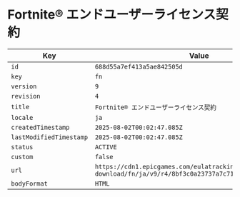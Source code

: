 # Fortnite® エンドユーザーライセンス契約

| Key | Value |
| --- | ----- |
| `id` | `688d55a7ef413a5ae842505d` |
| `key` | `fn` |
| `version` | `9` |
| `revision` | `4` |
| `title` | `Fortnite® エンドユーザーライセンス契約` |
| `locale` | `ja` |
| `createdTimestamp` | `2025-08-02T00:02:47.085Z` |
| `lastModifiedTimestamp` | `2025-08-02T00:02:47.085Z` |
| `status` | `ACTIVE` |
| `custom` | `false` |
| `url` | `https://cdn1.epicgames.com/eulatracking-download/fn/ja/v9/r4/8bf3c0a23737a7c71d5440168e5745ee.pdf` |
| `bodyFormat` | `HTML` |
